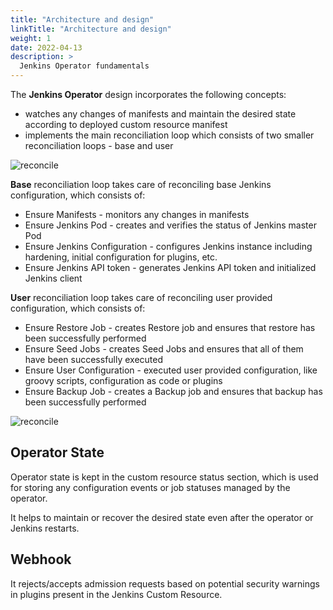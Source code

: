 ```yaml
---
title: "Architecture and design"
linkTitle: "Architecture and design"
weight: 1
date: 2022-04-13
description: >
  Jenkins Operator fundamentals
---
```


The **Jenkins Operator** design incorporates the following concepts:

- watches any changes of manifests and maintain the desired state according to deployed custom resource manifest
- implements the main reconciliation loop which consists of two smaller reconciliation loops - base and user 

![reconcile](/kubernetes-operator/img/reconcile.png)

**Base** reconciliation loop takes care of reconciling base Jenkins configuration, which consists of:

- Ensure Manifests - monitors any changes in manifests 
- Ensure Jenkins Pod - creates and verifies the status of Jenkins master Pod
- Ensure Jenkins Configuration - configures Jenkins instance including hardening, initial configuration for plugins, etc.
- Ensure Jenkins API token - generates Jenkins API token and initialized Jenkins client

**User** reconciliation loop takes care of reconciling user provided configuration, which consists of:

- Ensure Restore Job - creates Restore job and ensures that restore has been successfully performed  
- Ensure Seed Jobs - creates Seed Jobs and ensures that all of them have been successfully executed
- Ensure User Configuration - executed user provided configuration, like groovy scripts, configuration as code or plugins
- Ensure Backup Job -  creates a Backup job and ensures that backup has been successfully performed

![reconcile](/kubernetes-operator/img/phases.png)

## Operator State

Operator state is kept in the custom resource status section, which is used for storing any configuration events or job statuses managed by the operator.

It helps to maintain or recover the desired state even after the operator or Jenkins restarts.

## Webhook 

It rejects/accepts admission requests based on potential security warnings in plugins present in the Jenkins Custom Resource. 
